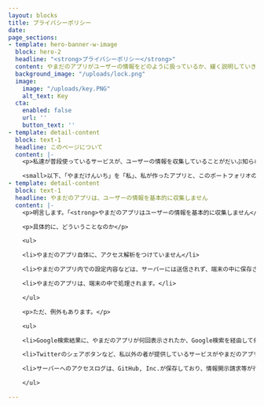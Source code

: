 ```yaml
---
layout: blocks
title: プライバシーポリシー
date: 
page_sections:
- template: hero-banner-w-image
  block: hero-2
  headline: "<strong>プライバシーポリシー</strong>"
  content: やまだのアプリがユーザーの情報をどのように扱っているか、緩く説明していきます。
  background_image: "/uploads/lock.png"
  image:
    image: "/uploads/key.PNG"
    alt_text: Key
  cta:
    enabled: false
    url: ''
    button_text: ''
- template: detail-content
  block: text-1
  headline: このページについて
  content: |-
    <p>私達が普段使っているサービスが、ユーザーの情報を収集していることがだいぶ知られるようになり、それに伴い「自分の情報を収集されるのは嫌だ」という人も増えてきました。</p><p>そこで、「あなたの情報をこんなふうに使いますよ」という、開発者と利用者の間での約束が必要になってきます。それが、<strong>プライバシーポリシー</strong>です。</p><p>私もアプリを公開している以上、プライバシーポリシーが必要になってきます。そこで、このページでは、私とあなたの約束を緩く書いていきます。</p>

    <small>以下、「やまだけんいち」を「私」、私が作ったアプリと、このポートフォリオの2つをまとめて「やまだのアプリ」と表すことにします。</small>
- template: detail-content
  block: text-1
  headline: やまだのアプリは、ユーザーの情報を基本的に収集しません
  content: |-
    <p>明言します。「<strong>やまだのアプリはユーザーの情報を基本的に収集しません</strong>」</p>

    <p>具体的に、どういうことなのか</p>

    <ul>

    <li>やまだのアプリ自体に、アクセス解析をつけていません</li>

    <li>やまだのアプリ内での設定内容などは、サーバーには送信されず、端末の中に保存されます</li>

    <li>やまだのアプリは、端末の中で処理されます。</li>

    </ul>

    <p>ただ、例外もあります。</p>

    <ul>

    <li>Google検索結果に、やまだのアプリが何回表示されたか、Google検索を経由して何回開かれたかなどの情報は、Google Search ConsoleというWebサイトの所有者向けのサービスで、私のみが閲覧できるようになっています。</li>

    <li>Twitterのシェアボタンなど、私以外の者が提供しているサービスがやまだのアプリ内に含まれている場合は、そのサービスの提供者がユーザーの情報を収集しているおそれがあります。</li>

    <li>サーバーへのアクセスログは、GitHub, Inc.が保存しており、情報開示請求等が行われ、裁判所が承認した場合は、関係各所にアクセスログが提供されます。</li>

    </ul>

---
```

